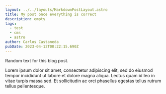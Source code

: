 ```yaml
---
layout: ../../layouts/MarkdownPostLayout.astro
title: My post once everything is correct
description: empty
tags:
  - test
  - cms
  - astro
author: Carlos Castaneda
pubDate: 2023-04-12T00:22:15.690Z
---
```

R﻿andom text for this blog post.

Lorem ipsum dolor sit amet, consectetur adipiscing elit, sed do eiusmod tempor incididunt ut labore et dolore magna aliqua. Lectus quam id leo in vitae turpis massa sed. Et sollicitudin ac orci phasellus egestas tellus rutrum tellus pellentesque.
